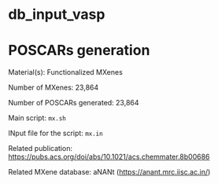 # db_input_vasp


# POSCARs generation 

Material(s): Functionalized MXenes

Number of MXenes: 23,864

Number of POSCARs generated: 23,864


Main script: ``mx.sh``

INput file for the script: ``mx.in``

Related publication: https://pubs.acs.org/doi/abs/10.1021/acs.chemmater.8b00686 

Related MXene database: aNANt (https://anant.mrc.iisc.ac.in/)

